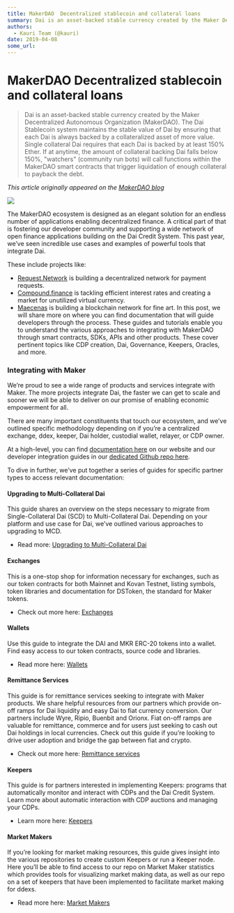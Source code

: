 ```yaml
---
title: MakerDAO  Decentralized stablecoin and collateral loans
summary: Dai is an asset-backed stable currency created by the Maker Decentralized Autonomous Organization (MakerDAO). The Dai Stablecoin system maintains the stable value of Dai by ensuring that each Dai is always backed by a collateralized asset of more value. Single collateral Dai requires that each Dai is backed by at least 150% Ether. If at anytime, the amount of collateral backing Dai falls below 150%, watchers (community run bots) will call functions within the MakerDAO smart contracts that trigge
authors:
  - Kauri Team (@kauri)
date: 2019-04-08
some_url: 
---
```


# MakerDAO  Decentralized stablecoin and collateral loans


> Dai is an asset-backed stable currency created by the Maker Decentralized Autonomous Organization (MakerDAO). The Dai Stablecoin system maintains the stable value of Dai by ensuring that each Dai is always backed by a collateralized asset of more value. Single collateral Dai requires that each Dai is backed by at least 150% Ether. If at anytime, the amount of collateral backing Dai falls below 150%, "watchers" (community run bots) will call functions within the MakerDAO smart contracts that trigger liquidation of enough collateral to payback the debt.

_This article originally appeared on the [MakerDAO blog](https://blog.makerdao.com/dai-developer-documentation/)_

![](https://api.kauri.io:443/ipfs/QmVn4Ef6r7dgViSiFnvg9FVJCysb8e3jq7EjFBBdwFnHqk)

The MakerDAO ecosystem is designed as an elegant solution for an endless number of applications enabling decentralized finance. A critical part of that is fostering our developer community and supporting a wide network of open finance applications building on the Dai Credit System. This past year, we’ve seen incredible use cases and examples of powerful tools that integrate Dai.

These include projects like:

- [Request.Network](https://request.network) is building a decentralized network for payment requests.
- [Compound.finance](https://compound.finance) is tackling efficient interest rates and creating a market for unutilized virtual currency.
- [Maecenas](https://maecanas.co) is building a blockchain network for fine art.
In this post, we will share more on where you can find documentation that will guide developers through the process. These guides and tutorials enable you to understand the various approaches to integrating with MakerDAO through smart contracts, SDKs, APIs and other products. These cover pertinent topics like CDP creation, Dai, Governance, Keepers, Oracles, and more.

### Integrating with Maker
We’re proud to see a wide range of products and services integrate with Maker. The more projects integrate Dai, the faster we can get to scale and sooner we will be able to deliver on our promise of enabling economic empowerment for all.

There are many important constituents that touch our ecosystem, and we’ve outlined specific methodology depending on if you’re a centralized exchange, ddex, keeper, Dai holder, custodial wallet, relayer, or CDP owner.

At a high-level, you can find [documentation here](https://github.com/makerdao/awesome-makerdao#developer-resources) on our website and our developer integration guides in our [dedicated Github repo here](https://github.com/makerdao/developerguides).

To dive in further, we’ve put together a series of guides for specific partner types to access relevant documentation:

#### Upgrading to Multi-Collateral Dai
This guide shares an overview on the steps necessary to migrate from Single-Collateral Dai (SCD) to Multi-Collateral Dai. Depending on your platform and use case for Dai, we’ve outlined various approaches to upgrading to MCD.

- Read more: [Upgrading to Multi-Collateral Dai](https://github.com/makerdao/developerguides/tree/master/mcd)
#### Exchanges
This is a one-stop shop for information necessary for exchanges, such as our token contracts for both Mainnet and Kovan Testnet, listing symbols, token libraries and documentation for DSToken, the standard for Maker tokens.

- Check out more here: [Exchanges](https://github.com/makerdao/developerguides/tree/master/exchanges)
#### Wallets
Use this guide to integrate the DAI and MKR ERC-20 tokens into a wallet. Find easy access to our token contracts, source code and libraries.

- Read more here: [Wallets](https://github.com/makerdao/developerguides/tree/master/wallets)
#### Remittance Services
This guide is for remittance services seeking to integrate with Maker products. We share helpful resources from our partners which provide on-off ramps for Dai liquidity and easy Dai to fiat currency conversion. Our partners include Wyre, Ripio, Buenbit and Orionx. Fiat on-off ramps are valuable for remittance, commerce and for users just seeking to cash out Dai holdings in local currencies. Check out this guide if you’re looking to drive user adoption and bridge the gap between fiat and crypto.

- Check out more here: [Remittance services](https://github.com/makerdao/developerguides/tree/master/remittance)
#### Keepers
This guide is for partners interested in implementing Keepers: programs that automatically monitor and interact with CDPs and the Dai Credit System. Learn more about automatic interaction with CDP auctions and managing your CDPs.

- Learn more here: [Keepers](https://github.com/makerdao/developerguides/tree/master/keepers)
#### Market Makers
If you’re looking for market making resources, this guide gives insight into the various repositories to create custom Keepers or run a Keeper node. Here you’ll be able to find access to our repo on Market Maker statistics which provides tools for visualizing market making data, as well as our repo on a set of keepers that have been implemented to facilitate market making for ddexs.

- Read more here: [Market Makers](https://github.com/makerdao/developerguides/tree/master/market-makers)
